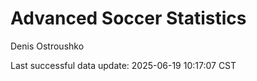 # Advanced Soccer Statistics
Denis Ostroushko

<!-- gfm -->

Last successful data update: 2025-06-19 10:17:07 CST
